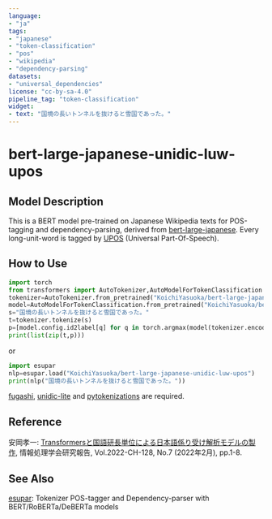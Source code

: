 ```yaml
---
language:
- "ja"
tags:
- "japanese"
- "token-classification"
- "pos"
- "wikipedia"
- "dependency-parsing"
datasets:
- "universal_dependencies"
license: "cc-by-sa-4.0"
pipeline_tag: "token-classification"
widget:
- text: "国境の長いトンネルを抜けると雪国であった。"
---
```


# bert-large-japanese-unidic-luw-upos

## Model Description

This is a BERT model pre-trained on Japanese Wikipedia texts for POS-tagging and dependency-parsing, derived from [bert-large-japanese](https://huggingface.co/cl-tohoku/bert-large-japanese). Every long-unit-word is tagged by [UPOS](https://universaldependencies.org/u/pos/) (Universal Part-Of-Speech).

## How to Use

```py
import torch
from transformers import AutoTokenizer,AutoModelForTokenClassification
tokenizer=AutoTokenizer.from_pretrained("KoichiYasuoka/bert-large-japanese-unidic-luw-upos")
model=AutoModelForTokenClassification.from_pretrained("KoichiYasuoka/bert-large-japanese-unidic-luw-upos")
s="国境の長いトンネルを抜けると雪国であった。"
t=tokenizer.tokenize(s)
p=[model.config.id2label[q] for q in torch.argmax(model(tokenizer.encode(s,return_tensors="pt"))["logits"],dim=2)[0].tolist()[1:-1]]
print(list(zip(t,p)))
```

or

```py
import esupar
nlp=esupar.load("KoichiYasuoka/bert-large-japanese-unidic-luw-upos")
print(nlp("国境の長いトンネルを抜けると雪国であった。"))
```

[fugashi](https://pypi.org/project/fugashi), [unidic-lite](https://pypi.org/project/unidic-lite) and [pytokenizations](https://pypi.org/project/pytokenizations) are required.

## Reference

安岡孝一: [Transformersと国語研長単位による日本語係り受け解析モデルの製作](http://id.nii.ac.jp/1001/00216223/), 情報処理学会研究報告, Vol.2022-CH-128, No.7 (2022年2月), pp.1-8.

## See Also

[esupar](https://github.com/KoichiYasuoka/esupar): Tokenizer POS-tagger and Dependency-parser with BERT/RoBERTa/DeBERTa models

